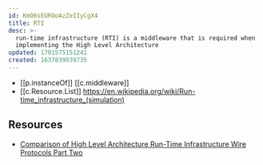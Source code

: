 ```yaml
---
id: KmO6sEUROoAzZeIIyCgX4
title: RTI
desc: >-
  run-time infrastructure (RTI) is a middleware that is required when
  implementing the High Level Architecture
updated: 1701575151241
created: 1637839939735
---
```




- [[p.instanceOf]] [[c.middleware]]
- [[c.Resource.List]] https://en.wikipedia.org/wiki/Run-time_infrastructure_(simulation)

## Resources

- [Comparison of High Level Architecture
Run-Time Infrastructure Wire Protocols
Part Two](https://www.sisostds.org/DesktopModules/Bring2mind/DMX/API/Entries/Download?Command=Core_Download&EntryId=42344&PortalId=0&TabId=105)